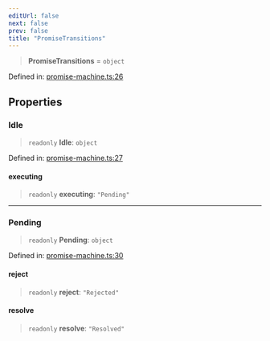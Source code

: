 ```yaml
---
editUrl: false
next: false
prev: false
title: "PromiseTransitions"
---
```


> **PromiseTransitions** = `object`

Defined in: [promise-machine.ts:26](https://github.com/WinstonFassett/matchina/blob/2d22b2187dda803854f54b63fe09d04bd833387d/src/promise-machine.ts#L26)

## Properties

### Idle

> `readonly` **Idle**: `object`

Defined in: [promise-machine.ts:27](https://github.com/WinstonFassett/matchina/blob/2d22b2187dda803854f54b63fe09d04bd833387d/src/promise-machine.ts#L27)

#### executing

> `readonly` **executing**: `"Pending"`

***

### Pending

> `readonly` **Pending**: `object`

Defined in: [promise-machine.ts:30](https://github.com/WinstonFassett/matchina/blob/2d22b2187dda803854f54b63fe09d04bd833387d/src/promise-machine.ts#L30)

#### reject

> `readonly` **reject**: `"Rejected"`

#### resolve

> `readonly` **resolve**: `"Resolved"`
